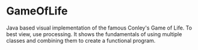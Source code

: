 # GameOfLife
Java based visual implementation of the famous Conley's Game of Life. To best view, use processing. It shows the fundamentals of using multiple classes and combining them to create a functional program.
